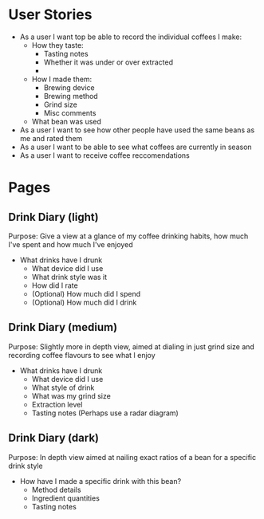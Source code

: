 # User Stories
- As a user I want top be able to record the individual coffees I make:
    - How they taste:
        - Tasting notes
        - Whether it was under or over extracted
        - 
    - How I made them:
        - Brewing device
        - Brewing method
        - Grind size 
        - Misc comments
    - What bean was used
- As a user I want to see how other people have used the same beans as me and rated them
- As a user I want to be able to see what coffees are currently in season
- As a user I want to receive coffee reccomendations 

# Pages
## Drink Diary (light)
Purpose: Give a view at a glance of my coffee drinking habits, how much I've spent and how much I've enjoyed
- What drinks have I drunk
    - What device did I use
    - What drink style was it
    - How did I rate
    - (Optional) How much did I spend
    - (Optional) How much did I drink

## Drink Diary (medium)
Purpose: Slightly more in depth view, aimed at dialing in just grind size and recording coffee flavours to see what I enjoy
- What drinks have I drunk
    - What device did I use
    - What style of drink
    - What was my grind size
    - Extraction level
    - Tasting notes (Perhaps use a radar diagram)


## Drink Diary (dark)
Purpose: In depth view aimed at nailing exact ratios of a bean for a specific drink style
- How have I made a specific drink with this bean?
    - Method details
    - Ingredient quantities
    - Tasting notes











